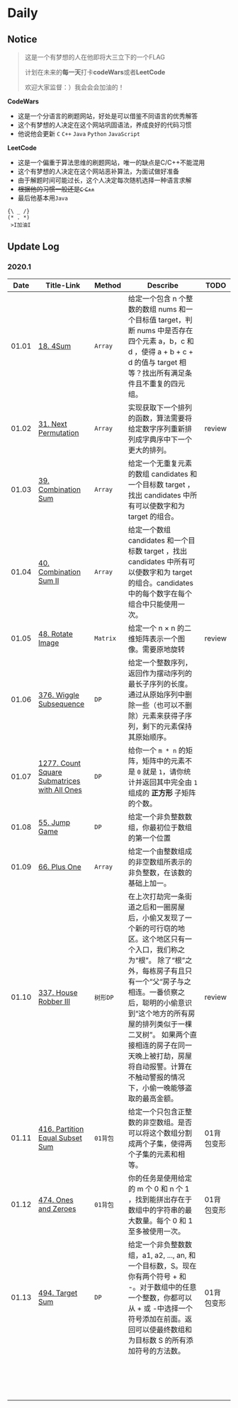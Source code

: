 # Daily

## Notice

> 这是一个有梦想的人在他即将大三立下的一个FLAG
>
> 计划在未来的**每一天**打卡**codeWars**或者**LeetCode**
>
> 欢迎大家监督：）我会会会加油的！

**CodeWars**

* 这是一个分语言的刷题网站，好处是可以借鉴不同语言的优秀解答
* 这个有梦想的人决定在这个网站巩固语法，养成良好的代码习惯
* 他说他会更新 `C` `C++` `Java` `Python` `JavaScript`

**LeetCode**

* 这是一个偏重于算法思维的刷题网站，唯一的缺点是C/C++不能混用
* 这个有梦想的人决定在这个网站恶补算法，为面试做好准备
* 由于解题时间可能过长，这个人决定每次随机选择一种语言求解
* ~~根据他的习惯一般还是`C` `C++`~~
* 最后他基本用`Java`

```
{\ _ /}
(* . *)
 >I加油I
```

## Update Log

### 2020.1

| Date  | Title-Link                                                   | Method   | Describe                                                     | TODO       |
| ----- | ------------------------------------------------------------ | -------- | ------------------------------------------------------------ | ---------- |
| 01.01 | [18. 4Sum](LeetCode/202001/20200101.md)                      | `Array`  | 给定一个包含 n 个整数的数组 nums 和一个目标值 target，判断 nums 中是否存在四个元素 a，b，c 和 d ，使得 a + b + c + d 的值与 target 相等？找出所有满足条件且不重复的四元组。 |            |
| 01.02 | [31. Next Permutation](LeetCode/202001/20200102.md)          | `Array`  | 实现获取下一个排列的函数，算法需要将给定数字序列重新排列成字典序中下一个更大的排列。 | review     |
| 01.03 | [39. Combination Sum](LeetCode/202001/20200103.md)           | `Array`  | 给定一个无重复元素的数组 candidates 和一个目标数 target ，找出 candidates 中所有可以使数字和为 target 的组合。 |            |
| 01.04 | [40. Combination Sum II](LeetCode/202001/20200104.md)        | `Array`  | 给定一个数组 candidates 和一个目标数 target ，找出 candidates 中所有可以使数字和为 target 的组合。candidates 中的每个数字在每个组合中只能使用一次。 |            |
| 01.05 | [48. Rotate Image](LeetCode/202001/20200105.md)              | `Matrix` | 给定一个 n × n 的二维矩阵表示一个图像。需要原地旋转          | review     |
| 01.06 | [376. Wiggle Subsequence](LeetCode/202001/20200106.md)       | `DP`     | 给定一个整数序列，返回作为摆动序列的最长子序列的长度。 通过从原始序列中删除一些（也可以不删除）元素来获得子序列，剩下的元素保持其原始顺序。 |            |
| 01.07 | [1277. Count Square Submatrices with All Ones](LeetCode/202001/20200107.md) | `DP`     | 给你一个 `m * n` 的矩阵，矩阵中的元素不是 `0` 就是 `1`，请你统计并返回其中完全由 `1` 组成的 **正方形** 子矩阵的个数。 |            |
| 01.08 | [55. Jump Game](LeetCode/202001/20200108.md)                 | `DP`     | 给定一个非负整数数组，你最初位于数组的第一个位置             |            |
| 01.09 | [66. Plus One](LeetCode/202001/20200109.md)                  | `Array`  | 给定一个由整数组成的非空数组所表示的非负整数，在该数的基础上加一。 |            |
| 01.10 | [337. House Robber III](LeetCode/202001/20200110.md)         | `树形DP` | 在上次打劫完一条街道之后和一圈房屋后，小偷又发现了一个新的可行窃的地区。这个地区只有一个入口，我们称之为“根”。 除了“根”之外，每栋房子有且只有一个“父“房子与之相连。一番侦察之后，聪明的小偷意识到“这个地方的所有房屋的排列类似于一棵二叉树”。 如果两个直接相连的房子在同一天晚上被打劫，房屋将自动报警。计算在不触动警报的情况下，小偷一晚能够盗取的最高金额。 | review     |
| 01.11 | [416. Partition Equal Subset Sum](LeetCode/202001/20200111.md) | `01背包` | 给定一个只包含正整数的非空数组。是否可以将这个数组分割成两个子集，使得两个子集的元素和相等。 | 01背包变形 |
| 01.12 | [474. Ones and Zeroes](LeetCode/202001/20200112.md)          | `01背包` | 你的任务是使用给定的 m 个 0 和 n 个 1 ，找到能拼出存在于数组中的字符串的最大数量。每个 0 和 1 至多被使用一次。 | 01背包变形 |
| 01.13 | [494. Target Sum](LeetCode/202001/20200113.md)               | `DP`     | 给定一个非负整数数组，a1, a2, ..., an, 和一个目标数，S。现在你有两个符号 + 和 -。对于数组中的任意一个整数，你都可以从 + 或 -中选择一个符号添加在前面。返回可以使最终数组和为目标数 S 的所有添加符号的方法数。 | 01背包变形 |
|       |                                                              |          |                                                              |            |
|       |                                                              |          |                                                              |            |
|       |                                                              |          |                                                              |            |
|       |                                                              |          |                                                              |            |
|       |                                                              |          |                                                              |            |
|       |                                                              |          |                                                              |            |
|       |                                                              |          |                                                              |            |
|       |                                                              |          |                                                              |            |
|       |                                                              |          |                                                              |            |
|       |                                                              |          |                                                              |            |
|       |                                                              |          |                                                              |            |
|       |                                                              |          |                                                              |            |
|       |                                                              |          |                                                              |            |
|       |                                                              |          |                                                              |            |
|       |                                                              |          |                                                              |            |
|       |                                                              |          |                                                              |            |

